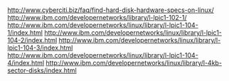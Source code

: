 #


##

http://www.cyberciti.biz/faq/find-hard-disk-hardware-specs-on-linux/
http://www.ibm.com/developernetworks/library/l-lpic1-102-1/
http://www.ibm.com/developernetworks/linux/library/l-lpic1-104-1/index.html
http://www.ibm.com/developernetworks/linux/library/l-lpic1-104-2/index.html
http://www.ibm.com/developernetworks/linux/library/l-lpic1-104-3/index.html
http://www.ibm.com/developernetworks/linux/library/l-lpic1-104-4/index.html
http://www.ibm.com/developernetworks/linux/library/l-4kb-sector-disks/index.html

